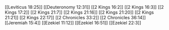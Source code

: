 [[Leviticus 18:25]]
[[Deuteronomy 12:31]]
[[2 Kings 16:2]]
[[2 Kings 16:3]]
[[2 Kings 17:2]]
[[2 Kings 21:7]]
[[2 Kings 21:16]]
[[2 Kings 21:20]]
[[2 Kings 21:21]]
[[2 Kings 22:17]]
[[2 Chronicles 33:2]]
[[2 Chronicles 36:14]]
[[Jeremiah 15:4]]
[[Ezekiel 11:12]]
[[Ezekiel 16:51]]
[[Ezekiel 22:3]]
